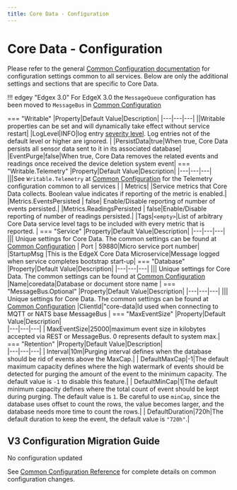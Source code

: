 ```yaml
---
title: Core Data - Configuration
---
```


# Core Data - Configuration

Please refer to the general [Common Configuration documentation](../../configuration/CommonConfiguration.md) for configuration settings common to all services.
Below are only the additional settings and sections that are specific to Core Data.

!!! edgey "Edgex 3.0"
    For EdgeX 3.0 the `MessageQueue` configuration has been moved to `MessageBus` in [Common Configuration](../../../configuration/CommonConfiguration/#configuration-properties)

=== "Writable"
|Property|Default Value|Description|
|---|---|---|
||Writable properties can be set and will dynamically take effect without service restart|
|LogLevel|INFO|log entry [severity level](https://en.wikipedia.org/wiki/Syslog#Severity_level).  Log entries not of the default level or higher are ignored. |
|PersistData|true|When true, Core Data persists all sensor data sent to it in its associated database|
|EventPurge|false|When true, Core Data removes the related events and readings once received the device deletion system event|
=== "Writable.Telemetry"
|Property|Default Value|Description|
|---|---|---|
|||See `Writable.Telemetry` at [Common Configuration](../../../configuration/CommonConfiguration/#configuration-properties) for the Telemetry configuration common to all services |
| Metrics| |Service metrics that Core Data collects. Boolean value indicates if reporting of the metric is enabled.|
|Metrics.EventsPersisted |  false| Enable/Disable reporting of number of events persisted.|
|Metrics.ReadingsPersisted | false|Enable/Disable reporting of number of readings persisted.|
|Tags|`<empty>`|List of arbitrary Core Data service level tags to be included with every metric that is reported.  |
=== "Service"
|Property|Default Value|Description|
|---|---|---|
||| Unique settings for Core Data. The common settings can be found at [Common Configuration](../../../configuration/CommonConfiguration/#configuration-properties)
| Port | 59880|Micro service port number|
|StartupMsg |This is the EdgeX Core Data Microservice|Message logged when service completes bootstrap start-up|
=== "Database"
|Property|Default Value|Description|
|---|---|---|
||| Unique settings for Core Data. The common settings can be found at [Common Configuration](../../../configuration/CommonConfiguration/#configuration-properties)
|Name|coredata|Database or document store name |
=== "MessageBus.Optional"
|Property|Default Value|Description|
|---|---|---|
||| Unique settings for Core Data. The common settings can be found at [Common Configuration](../../../configuration/CommonConfiguration/#configuration-properties)
|ClientId|"core-data|Id used when connecting to MQTT or NATS base MessageBus |
=== "MaxEventSize"
|Property|Default Value|Description|    
|---|---|---|
| MaxEventSize|25000|maximum event size in kilobytes accepted via REST or MessageBus. 0 represents default to system max.|
=== "Retention"
|Property|Default Value|Description|    
|---|---|---|
| Interval|10m|Purging interval defines when the database should be rid of events above the MaxCap.|
| DefaultMaxCap|-1|The default maximum capacity defines where the high watermark of events should be detected for purging the amount of the event to the minimum capacity. The default value is `-1` to disable this feature.|
| DefaultMinCap|1|The default minimum capacity defines where the total count of event should be kept during purging. The default value is `1`. Be careful to use `minCap`, since the database uses offset to count the rows, the value becomes larger, and the database needs more time to count the rows.|
| DefaultDuration|720h|The default duration to keep the event, the default value is `"720h"`.|

## V3 Configuration Migration Guide
No configuration updated

See [Common Configuration Reference](../../../configuration/V3MigrationCommonConfig/) for complete details on common configuration changes.